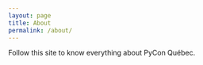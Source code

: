 ```yaml
---
layout: page
title: About
permalink: /about/
---
```


Follow this site to know everything about PyCon Québec.
